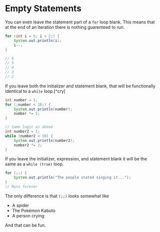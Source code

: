 # Empty Statements

You can even leave the statement part of a `for` loop blank. This means that at
the end of an iteration there is nothing guarenteed to run.

```java
for (int i = 6; i > 2;) {
    System.out.println(i);
    i--;
}

// 6
// 5
// 4
// 3
// 2
```

If you leave both the initializer and statement blank, that will be functionally identical to a `while` loop.[^cry]

```java
int number = 1;
for (;number < 10;) {
    System.out.println(number);
    number *= 2;
}

// Same logic as above
int number2 = 1;
while (number2 < 10) {
    System.out.println(number2);
    number2 *= 2;
}
```

If you leave the initializer, expression, and statement blank it will be the same as a `while (true)` loop.

```java
for (;;) {
    System.out.println("The people stated singing it...");
}
// Runs forever
```

The only difference is that `(;;)` looks somewhat like

- A spider
- The Pokémon Kabuto
- A person crying

And that can be fun.